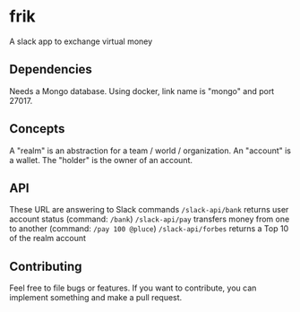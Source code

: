 # frik
A slack app to exchange virtual money

## Dependencies
Needs a Mongo database. Using docker, link name is "mongo" and port 27017.

## Concepts
A "realm" is an abstraction for a team / world / organization.
An "account" is a wallet.
The "holder" is the owner of an account.

## API
These URL are answering to Slack commands
`/slack-api/bank` returns user account status (command: `/bank`)
`/slack-api/pay` transfers money from one to another (command: `/pay 100 @pluce`)
`/slack-api/forbes` returns a Top 10 of the realm account

## Contributing
Feel free to file bugs or features. If you want to contribute, you can implement something and make a pull request.
